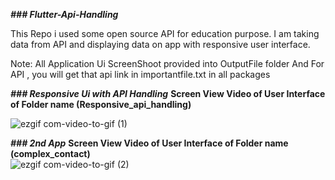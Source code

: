 **_### Flutter-Api-Handling_**

This Repo i used some open source API for education purpose.
I am taking data from API and displaying data on app with responsive user interface. 

Note: All Application Ui ScreenShoot provided into OutputFile folder
      And For API , you will get that api link in importantfile.txt in all packages 

**_### Responsive Ui with API Handling_**
**Screen View Video of  User Interface of Folder name (Responsive_api_handling)**

![ezgif com-video-to-gif (1)](https://user-images.githubusercontent.com/37224638/89892554-746c9e00-dbf4-11ea-953c-65b3efe52ada.gif)


**_### 2nd App_**
**Screen View Video of  User Interface of Folder name (complex_contact)**
<br/>
![ezgif com-video-to-gif (2)](https://user-images.githubusercontent.com/37224638/89894555-e5618500-dbf7-11ea-962d-459960c1fc22.gif)


